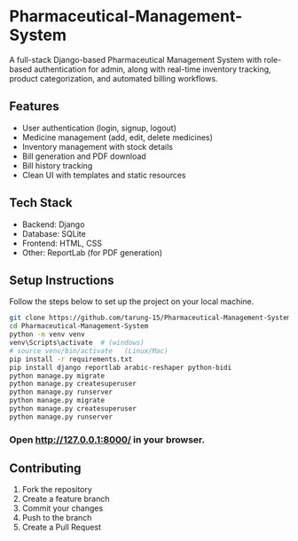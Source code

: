 # Pharmaceutical-Management-System
A full-stack Django-based Pharmaceutical Management System with role-based authentication for admin, along with real-time inventory tracking, product categorization, and automated billing workflows.

## Features
- User authentication (login, signup, logout)
- Medicine management (add, edit, delete medicines)
- Inventory management with stock details
- Bill generation and PDF download
- Bill history tracking
- Clean UI with templates and static resources

## Tech Stack
- Backend: Django 
- Database: SQLite 
- Frontend: HTML, CSS 
- Other: ReportLab (for PDF generation)

## Setup Instructions

Follow the steps below to set up the project on your local machine.

```bash
git clone https://github.com/tarung-15/Pharmaceutical-Management-System.git
cd Pharmaceutical-Management-System
python -m venv venv
venv\Scripts\activate  # (windows)
# source venv/bin/activate   (Linux/Mac)
pip install -r requirements.txt
pip install django reportlab arabic-reshaper python-bidi
python manage.py migrate
python manage.py createsuperuser
python manage.py runserver
python manage.py migrate
python manage.py createsuperuser
python manage.py runserver
```
### Open http://127.0.0.1:8000/ in your browser.

## Contributing
1. Fork the repository
2. Create a feature branch
3. Commit your changes
4. Push to the branch
5. Create a Pull Request
